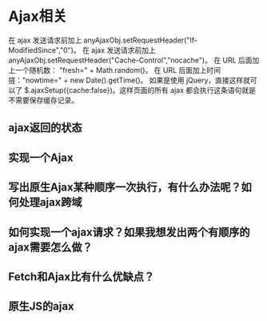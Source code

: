 # Ajax相关

在 ajax 发送请求前加上 anyAjaxObj.setRequestHeader("If-ModifiedSince","0")。
在 ajax 发送请求前加上 anyAjaxObj.setRequestHeader("Cache-Control","nocache")。
在 URL 后面加上一个随机数： "fresh=" + Math.random()。
在 URL 后面加上时间搓："nowtime=" + new Date().getTime()。
如果是使用 jQuery，直接这样就可以了 $.ajaxSetup({cache:false})。这样页面的所有 ajax 都会执行这条语句就是不需要保存缓存记录。

## ajax返回的状态

## 实现一个Ajax

## 写出原生Ajax某种顺序一次执行，有什么办法呢？如何处理ajax跨域

## 如何实现一个ajax请求？如果我想发出两个有顺序的ajax需要怎么做？

## Fetch和Ajax比有什么优缺点？

## 原生JS的ajax

